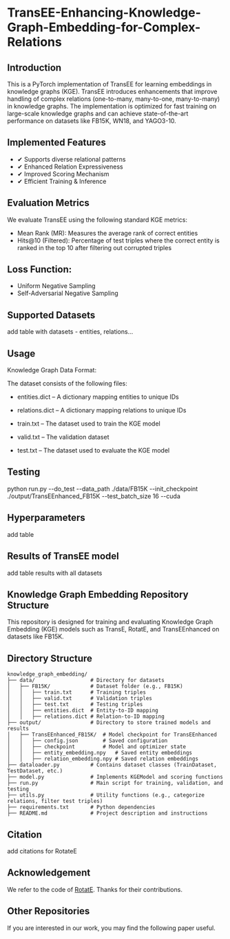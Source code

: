 # TransEE-Enhancing-Knowledge-Graph-Embedding-for-Complex-Relations

## Introduction
This is a PyTorch implementation of TransEE for learning embeddings in knowledge graphs (KGE). TransEE introduces enhancements that improve handling of complex relations (one-to-many, many-to-one, many-to-many) in knowledge graphs. The implementation is optimized for fast training on large-scale knowledge graphs and can achieve state-of-the-art performance on datasets like FB15K, WN18, and YAGO3-10.

## Implemented Features
- ✔ Supports diverse relational patterns
- ✔ Enhanced Relation Expressiveness
- ✔ Improved Scoring Mechanism
- ✔ Efficient Training & Inference


## Evaluation Metrics
We evaluate TransEE using the following standard KGE metrics:
- Mean Rank (MR): Measures the average rank of correct entities
- Hits@10 (Filtered): Percentage of test triples where the correct entity is ranked in the top 10 after filtering out corrupted triples



## Loss Function:
- Uniform Negative Sampling
- Self-Adversarial Negative Sampling

## Supported Datasets

add table with datasets - entities, relations...

## Usage

Knowledge Graph Data Format:

The dataset consists of the following files:

- entities.dict – A dictionary mapping entities to unique IDs

- relations.dict – A dictionary mapping relations to unique IDs

- train.txt – The dataset used to train the KGE model

- valid.txt – The validation dataset 

- test.txt – The dataset used to evaluate the KGE model


## Testing
python run.py --do_test --data_path ./data/FB15K --init_checkpoint ./output/TransEEnhanced_FB15K --test_batch_size 16 --cuda

## Hyperparameters
add table

## Results of TransEE model
add table results with all datasets

## Knowledge Graph Embedding Repository Structure

This repository is designed for training and evaluating Knowledge Graph Embedding (KGE) models such as TransE, RotatE, and TransEEnhanced on datasets like FB15K.

## Directory Structure

```plaintext
knowledge_graph_embedding/
├── data/                  # Directory for datasets
│   ├── FB15K/             # Dataset folder (e.g., FB15K)
│   │   ├── train.txt      # Training triples
│   │   ├── valid.txt      # Validation triples
│   │   ├── test.txt       # Testing triples
│   │   ├── entities.dict  # Entity-to-ID mapping
│   │   ├── relations.dict # Relation-to-ID mapping
├── output/                # Directory to store trained models and results
│   ├── TransEEnhanced_FB15K/  # Model checkpoint for TransEEnhanced
│   │   ├── config.json        # Saved configuration
│   │   ├── checkpoint         # Model and optimizer state
│   │   ├── entity_embedding.npy   # Saved entity embeddings
│   │   ├── relation_embedding.npy # Saved relation embeddings
├── dataloader.py          # Contains dataset classes (TrainDataset, TestDataset, etc.)
├── model.py               # Implements KGEModel and scoring functions
├── run.py                 # Main script for training, validation, and testing
├── utils.py               # Utility functions (e.g., categorize relations, filter test triples)
├── requirements.txt       # Python dependencies
├── README.md              # Project description and instructions

```

## Citation

add citations for RotateE




## Acknowledgement
We refer to the code of [RotatE](https://github.com/DeepGraphLearning/KnowledgeGraphEmbedding). Thanks for their contributions.

## Other Repositories
If you are interested in our work, you may find the following paper useful.
